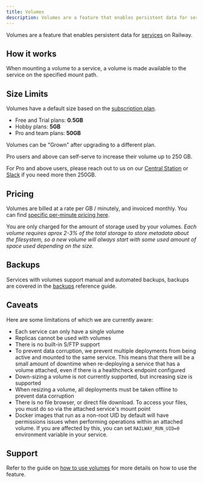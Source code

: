 ```yaml
---
title: Volumes
description: Volumes are a feature that enables persistent data for services on Railway.
---
```


Volumes are a feature that enables persistent data for [services](/reference/services) on Railway.

## How it works

When mounting a volume to a service, a volume is made available to the service on the specified mount path.

## Size Limits

Volumes have a default size based on the [subscription plan](/reference/pricing#plans).

- Free and Trial plans: **0.5GB**
- Hobby plans: **5GB**
- Pro and team plans: **50GB**

Volumes can be "Grown" after upgrading to a different plan.

Pro users and above can self-serve to increase their volume up to 250 GB.

For Pro and above users, please reach out to us on our [Central Station](https://station.railway.com/questions) or [Slack](/reference/support#slack) if you need more then 250GB.

## Pricing

Volumes are billed at a rate per GB / minutely, and invoiced monthly. You can find [specific per-minute pricing here](/reference/pricing/plans#resource-usage-pricing).

You are only charged for the amount of storage used by your volumes. _Each volume requires aprox 2-3% of the total storage to store metadata about the filesystem, so a new volume will always start with some used amount of space used depending on the size._

## Backups

Services with volumes support manual and automated backups, backups are covered in the [backups](/reference/backups) reference guide.

## Caveats

Here are some limitations of which we are currently aware:

- Each service can only have a single volume
- Replicas cannot be used with volumes
- There is no built-in S/FTP support
- To prevent data corruption, we prevent multiple deployments from being active
  and mounted to the same service. This means that there will be a small amount
  of downtime when re-deploying a service that has a volume attached, even if there is a healthcheck endpoint configured
- Down-sizing a volume is not currently supported, but increasing size is supported
- When resizing a volume, all deployments must be taken offline to prevent data
  corruption
- There is no file browser, or direct file download. To access your files,
  you must do so via the attached service's mount point
- Docker images that run as a non-root UID by default will have permissions issues when performing operations within an attached volume. If you are affected by this, you can set `RAILWAY_RUN_UID=0` environment variable in your service.

## Support

Refer to the guide on [how to use volumes](/guides/volumes) for more details on how to use the feature.
